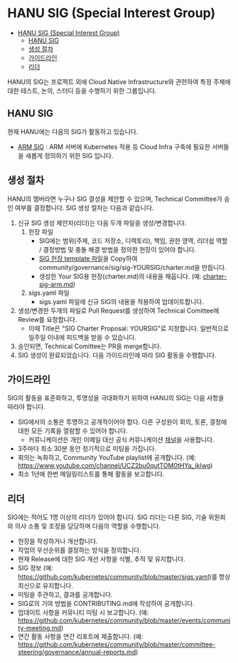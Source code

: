 # HANU SIG (Special Interest Group)

- [HANU SIG (Special Interest Group)](#hanu-sig-special-interest-group)
  - [HANU SIG](#hanu-sig)
  - [생성 절차](#생성-절차)
  - [가이드라인](#가이드라인)
  - [리더](#리더)

HANU의 SIG는 프로젝트 외에 Cloud Native Infrastructure와 관련하여 특정 주제에 대한 테스트, 논의, 스터디 등을 수행하기 위한 그룹입니다. 

## HANU SIG

현재 HANU에는 다음의 SIG가 활동하고 있습니다. 

- [ARM SIG](sig-arm/README.md) : ARM 서버에 Kubernetes 적용 등 Cloud Infra 구축에 필요한 서버들을 새롭게 정의하기 위한 SIG 입니다. 

## 생성 절차

HANU의 멤버라면 누구나 SIG 결성을 제안할 수 있으며, Technical Committee가 승인 여부를 결정합니다. SIG 생성 절차는 다음과 같습니다. 

1. 신규 SIG 생성 제안자(리더)는 다음 두개 파일을 생성/변경합니다. 
   1. 헌장 파일
       - SIG에는 범위(주제, 코드 저장소, 디렉토리), 책임, 권한 영역, 리더쉽 역할 / 결정방법 및 충돌 해결 방법을 정의한 헌장이 있어야 합니다. 
       - [SIG 헌장 template 파일](sig-charter-template.md)을 Copy하여 community/governance/sig/sig-YOURSIG/charter.md을 만듭니다. 
       - 생성한 Your SIG용 헌장(charter.md)의 내용을 채웁니다. (예: [charter-sig-arm.md](sig-arm/charter-sig-arm.md))
   2. sigs.yaml 파일
       - sigs.yaml 파일에 신규 SIG의 내용을 적용하여 업데이트합니다. 
2. 생성/변경한 두개의 파일로 Pull Request를 생성하여 Technical Comittee에 Review를 요청합니다. 
   - 이때 Title은 "SIG Charter Proposal: YOURSIG"로 지정합니다. 일반적으로 일주일 이내에 피드백을 받을 수 있습니다. 
3. 승인되면, Technical Comittee는 PR을 merge합니다. 
4. SIG 생성이 완료되었습니다. 다음 가이드라인에 따라 SIG 활동을 수행합니다. 

## 가이드라인
SIG의 활동을 표준화하고, 투명성을 극대화하기 위하여 HANU의 SIG는 다음 사항을 따라야 합니다. 
- SIG에서의 소통은 투명하고 공개적이어야 합다. 다른 구성원이 회의, 토론, 결정에 대한 모든 기록을 열람할 수 있어야 합니다. 
  - 커뮤니케이션은 개인 이메일 대신 공식 커뮤니케이션 [채널](../communication/README.md)을 사용합니다.
- 3주마다 최소 30분 동안 정기적으로 미팅을 가집니다. 
- 회의는 녹화하고, Community YouTube playlist에 공개합니다. (예: https://www.youtube.com/channel/UCZ2bu0qutTOM0tHYa_jkIwg)
- 최소 1년에 한번 메일링리스트를 통해 활동을 보고합니다. 

## 리더
SIG에는 적어도 1명 이상의 리더가 있어야 합니다. SIG 리더는 다른 SIG, 기술 위원회와 의사 소통 및 조정을 담당하며 다음의 역할을 수행합니다. 
- 헌장을 작성하거나 개선합니다. 
- 작업의 우선순위를 결정하는 방식을 정의합니다. 
- 현재 Release에 대한 SIG 개선 사항을 식별, 추적 및 유지합니다. 
- SIG 정보 (예: https://github.com/kubernetes/community/blob/master/sigs.yaml)를 항상 최신으로 유지합니다. 
- 미팅을 주관하고, 결과를 공개합니다. 
- SIG로의 기여 방법을 CONTRIBUTING.md에 작성하여 공개합니다. 
- 업데이트 사항을 커뮤니티 미팅 시 보고합니다. (예: https://github.com/kubernetes/community/blob/master/events/community-meeting.md)
- 연간 활동 사항을 연간 리포트에 제출합니다. (예: https://github.com/kubernetes/community/blob/master/committee-steering/governance/annual-reports.md)

